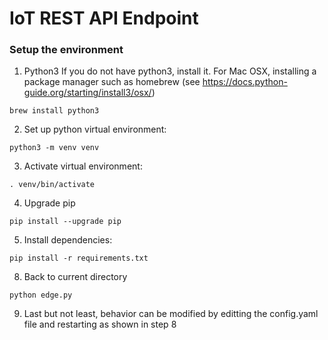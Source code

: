 # IoT REST API Endpoint

### Setup the environment


1. Python3
    If you do not have python3, install it.
    For Mac OSX, installing a package manager such as homebrew (see https://docs.python-guide.org/starting/install3/osx/)

```    
brew install python3
```

2. Set up python virtual environment:

```
python3 -m venv venv
```

3. Activate virtual environment:

```
. venv/bin/activate
```

4. Upgrade pip

```
pip install --upgrade pip
```

5. Install dependencies:

```
pip install -r requirements.txt
```

8. Back to current directory

```
python edge.py
```

9. Last but not least, behavior can be modified by editting the
   config.yaml file and restarting as shown in step 8